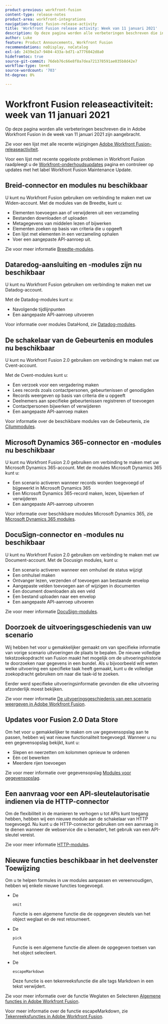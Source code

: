 ```yaml
---
product-previous: workfront-fusion
content-type: release-notes
product-area: workfront-integrations
navigation-topic: fusion-release-activity
title: 'Workfront Fusion release activity: Week van 11 januari 2021'
description: Op deze pagina worden alle verbeteringen beschreven die in Adobe Workfront Fusion in de week van 11 januari 2021 zijn aangebracht.
author: Luke
feature: Product Announcements, Workfront Fusion
recommendations: noDisplay, noCatalog
exl-id: 2439e2a7-9404-433a-bd71-a7776042d8a0
hidefromtoc: true
source-git-commit: 76deb76c66e8f8a7dea721378591ae035b8d42e7
workflow-type: tm+mt
source-wordcount: '703'
ht-degree: 0%

---
```


# Workfront Fusion releaseactiviteit: week van 11 januari 2021

Op deze pagina worden alle verbeteringen beschreven die in Adobe Workfront Fusion in de week van 11 januari 2021 zijn aangebracht.

Zie voor een lijst met alle recente wijzigingen [Adobe Workfront Fusion-releaseactiviteit](../../../product-announcements/product-releases/fusion-release-activity/fusion-release-activity.md).

Voor een lijst met recente opgeloste problemen in Workfront Fusion raadpleegt u de [Workfront-onderhoudsupdates](https://experienceleague.adobe.com/docs/workfront-known-issues/releases/current-updates.html) pagina en controleer op updates met het label Workfront Fusion Maintenance Update.

## Breid-connector en modules nu beschikbaar

U kunt nu Workfront Fusion gebruiken om verbinding te maken met uw Widen-account. Met de modules van de Breedte, kunt u:

* Elementen toevoegen aan of verwijderen uit een verzameling
* Bestanden downloaden of uploaden
* Metagegevens van middelen lezen of bijwerken
* Elementen zoeken op basis van criteria die u opgeeft
* Een lijst met elementen in een verzameling ophalen
* Voer een aangepaste API-aanroep uit.

Zie voor meer informatie [Breedte-modules](../../../workfront-fusion/apps-and-their-modules/widen-modules.md).

## Dataredog-aansluiting en -modules zijn nu beschikbaar

U kunt nu Workfront Fusion gebruiken om verbinding te maken met uw Datadog-account.

Met de Datadog-modules kunt u:

* Navolgende tijdlijnpunten
* Een aangepaste API-aanroep uitvoeren

Voor informatie over modules DataHond, zie [Datadog-modules](../../../workfront-fusion/apps-and-their-modules/datadog-modules.md).

## De schakelaar van de Gebeurtenis en modules nu beschikbaar

U kunt nu Workfront Fusion 2.0 gebruiken om verbinding te maken met uw Cvent-account.

Met de Cvent-modules kunt u:

* Een verzoek voor een vergadering maken
* Lees records zoals contactpersonen, gebeurtenissen of genodigden
* Records weergeven op basis van criteria die u opgeeft
* Deelnemers aan specifieke gebeurtenissen registreren of toevoegen
* Contactpersonen bijwerken of verwijderen
* Een aangepaste API-aanroep maken

Voor informatie over de beschikbare modules van de Gebeurtenis, zie [Cilummodules](../../../workfront-fusion/apps-and-their-modules/cvent-modules.md).

## Microsoft Dynamics 365-connector en -modules nu beschikbaar

U kunt nu Workfront Fusion 2.0 gebruiken om verbinding te maken met uw Microsoft Dynamics 365-account. Met de modules Microsoft Dynamics 365 kunt u:

* Een scenario activeren wanneer records worden toegevoegd of bijgewerkt in Microsoft Dynamics 365
* Een Microsoft Dynamics 365-record maken, lezen, bijwerken of verwijderen
* Een aangepaste API-aanroep uitvoeren

Voor informatie over beschikbare modules Microsoft Dynamics 365, zie [Microsoft Dynamics 365 modules](../../../workfront-fusion/apps-and-their-modules/microsoft-dynamics-365-modules.md).

## DocuSign-connector en -modules nu beschikbaar

U kunt nu Workfront Fusion 2.0 gebruiken om verbinding te maken met uw Document-account. Met de Docusign modules, kunt u:

* Een scenario activeren wanneer een omhulsel de status wijzigt
* Een omhulsel maken
* Ontvanger lezen, verzenden of toevoegen aan bestaande envelop
* Aangepaste velden toevoegen aan of wijzigen in documenten
* Een document downloaden als een veld
* Een bestand uploaden naar een envelop
* Een aangepaste API-aanroep uitvoeren

Zie voor meer informatie [DocuSign-modules](../../../workfront-fusion/apps-and-their-modules/docusign-modules.md).

## Doorzoek de uitvoeringsgeschiedenis van uw scenario

Wij hebben het voor u gemakkelijker gemaakt om van specifieke informatie van vorige scenario uitvoeringen de plaats te bepalen. De nieuwe volledige tekstzoekopdracht van Fusion maakt het mogelijk om de uitvoeringshistorie te doorzoeken naar gegevens in een bundel. Als u bijvoorbeeld wilt weten welke uitvoering een specifieke taak heeft gemaakt, kunt u de volledige zoekopdracht gebruiken om naar die taak-id te zoeken.

Eerder werd specifieke uitvoeringsinformatie gevonden die elke uitvoering afzonderlijk moest bekijken.

Zie voor meer informatie [De uitvoeringsgeschiedenis van een scenario weergeven in Adobe Workfront Fusion](../../../workfront-fusion/scenarios/view-scenario-execution-history.md).

## Updates voor Fusion 2.0 Data Store

Om het voor u gemakkelijker te maken om uw gegevensopslag aan te passen, hebben wij wat nieuwe functionaliteit toegevoegd. Wanneer u nu een gegevensopslag bekijkt, kunt u:

* Slepen en neerzetten om kolommen opnieuw te ordenen
* Eén cel bewerken
* Meerdere rijen toevoegen

Zie voor meer informatie over gegevensopslag [Modules voor gegevensopslag](../../../workfront-fusion/apps-and-their-modules/data-store-modules.md).

## Een aanvraag voor een API-sleutelautorisatie indienen via de HTTP-connector

Om de flexibiliteit in de manieren te verhogen u tot APIs kunt toegang hebben, hebben wij een nieuwe module aan de schakelaar van HTTP toegevoegd. Nu kunt u de HTTP-connector gebruiken om een aanvraag in te dienen wanneer de webservice die u benadert, het gebruik van een API-sleutel vereist.

Zie voor meer informatie [HTTP-modules](../../../workfront-fusion/apps-and-their-modules/http-modules/http-modules-1.md).

## Nieuwe functies beschikbaar in het deelvenster Toewijzing

Om u te helpen formules in uw modules aanpassen en vereenvoudigen, hebben wij enkele nieuwe functies toegevoegd.

* De

  ```
  omit
  ```

  Functie is een algemene functie die de opgegeven sleutels van het object weglaat en de rest retourneert.
* De

  ```
  pick
  ```

  Functie is een algemene functie die alleen de opgegeven toetsen van het object selecteert.
* De

  ```
  escapeMarkdown
  ```

  Deze functie is een tekenreeksfunctie die alle tags Markdown in een tekst verwijdert.

Zie voor meer informatie over de functie Weglaten en Selecteren [Algemene functies in Adobe Workfront Fusion](../../../workfront-fusion/functions/general-functions.md).

Voor meer informatie over de functie escapeMarkdown, zie [Tekenreeksfuncties in Adobe Workfront Fusion](../../../workfront-fusion/functions/string-functions.md).
